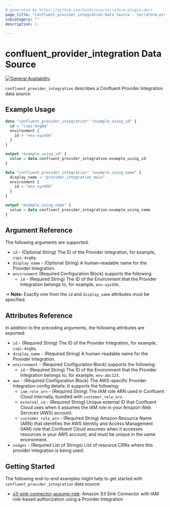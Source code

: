 ```yaml
---
# generated by https://github.com/hashicorp/terraform-plugin-docs
page_title: "confluent_provider_integration Data Source - terraform-provider-confluent"
subcategory: ""
description: |-
  
---
```


# confluent_provider_integration Data Source

[![General Availability](https://img.shields.io/badge/Lifecycle%20Stage-General%20Availability-%2345c6e8)](https://docs.confluent.io/cloud/current/api.html#section/Versioning/API-Lifecycle-Policy)

`confluent_provider_integration` describes a Confluent Provider Integration data source.

## Example Usage

```terraform
data "confluent_provider_integration" "example_using_id" {
  id = "cspi-4xg0q"
  environment {
    id = "env-xyz456"
  }
}

output "example_using_id" {
  value = data.confluent_provider_integration.example_using_id
}

data "confluent_provider_integration" "example_using_name" {
  display_name = "provider_integration_main"
  environment {
    id = "env-xyz456"
  }
}

output "example_using_name" {
  value = data.confluent_provider_integration.example_using_name
}
```

<!-- schema generated by tfplugindocs -->
## Argument Reference

The following arguments are supported:

- `id` - (Optional String) The ID of the Provider Integration, for example, `cspi-4xg0q`.
- `display_name` - (Optional String) A human-readable name for the Provider Integration.
- `environment` (Required Configuration Block) supports the following:
    - `id` - (Required String) The ID of the Environment that the Provider Integration belongs to, for example, `env-xyz456`.

-> **Note:** Exactly one from the `id` and `display_name` attributes must be specified.

## Attributes Reference

In addition to the preceding arguments, the following attributes are exported:

- `id` - (Required String) The ID of the Provider Integration, for example, `cspi-4xg0q`.
- `display_name` - (Required String) A human-readable name for the Provider Integration.
- `environment` - (Required Configuration Block) supports the following:
    - `id` - (Required String) The ID of the Environment that the Provider Integration belongs to, for example, `env-abc123`.
- `aws` - (Required Configuration Block) The AWS-specific Provider Integration config details. It supports the following:
    - `iam_role_arn` - (Required String) The IAM role ARN used in Confluent Cloud internally, bundled with `customer_role_arn`.
    - `external_id` - (Required String) Unique external ID that Confluent Cloud uses when it assumes the IAM role in your Amazon Web Services (AWS) account.
    - `customer_role_arn` - (Required String) Amazon Resource Name (ARN) that identifies the AWS Identity and Access Management (IAM) role that Confluent Cloud assumes when it accesses resources in your AWS account, and must be unique in the same environment.
- `usages` - (Required List of Strings) List of resource CRNs where this provider integration is being used.

## Getting Started
The following end-to-end examples might help to get started with `confluent_provider_integration` data source:
* [s3-sink-connector-assume-role](https://github.com/confluentinc/terraform-provider-confluent/tree/master/examples/configurations/connectors/s3-sink-connector-assume-role): Amazon S3 Sink Connector with IAM role-based authorization using a Provider Integration
